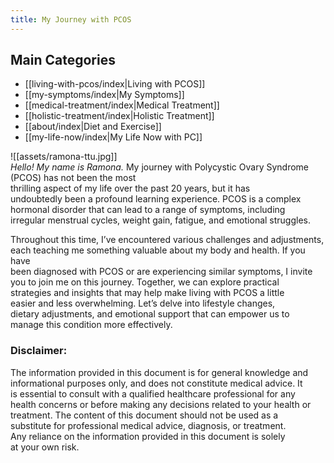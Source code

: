 ```yaml
---
title: My Journey with PCOS
---
```


## Main Categories

* [[living-with-pcos/index|Living with PCOS]]
* [[my-symptoms/index|My Symptoms]]
* [[medical-treatment/index|Medical Treatment]]
* [[holistic-treatment/index|Holistic Treatment]]
* [[about/index|Diet and Exercise]]
* [[my-life-now/index|My Life Now with PC]]




![[assets/ramona-ttu.jpg]]  
*Hello! My name is Ramona.* 
My journey with Polycystic Ovary Syndrome (PCOS) has not been the most  
thrilling aspect of my life over the past 20 years, but it has  
undoubtedly been a profound learning experience. PCOS is a complex  
hormonal disorder that can lead to a range of symptoms, including  
irregular menstrual cycles, weight gain, fatigue, and emotional struggles. 

Throughout this time, I’ve encountered various challenges and adjustments,  
each teaching me something valuable about my body and health. If you have  
been diagnosed with PCOS or are experiencing similar symptoms, I invite  
you to join me on this journey. Together, we can explore practical  
strategies and insights that may help make living with PCOS a little  
easier and less overwhelming. Let’s delve into lifestyle changes,  
dietary adjustments, and emotional support that can empower us to  
manage this condition more effectively.


### Disclaimer: 

The information provided in this document is for general knowledge and  
informational purposes only, and does not constitute medical advice. It  
is essential to consult with a qualified healthcare professional for any  
health concerns or before making any decisions related to your health or  
treatment. The content of this document should not be used as a  
substitute for professional medical advice, diagnosis, or treatment.  
Any reliance on the information provided in this document is solely  
at your own risk.


